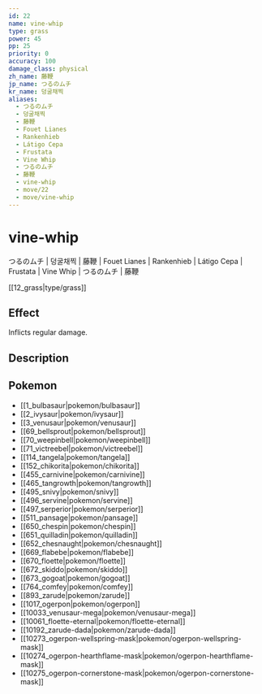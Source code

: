 ```yaml
---
id: 22
name: vine-whip
type: grass
power: 45
pp: 25
priority: 0
accuracy: 100
damage_class: physical
zh_name: 藤鞭
jp_name: つるのムチ
kr_name: 덩굴채찍
aliases:
  - つるのムチ
  - 덩굴채찍
  - 藤鞭
  - Fouet Lianes
  - Rankenhieb
  - Látigo Cepa
  - Frustata
  - Vine Whip
  - つるのムチ
  - 藤鞭
  - vine-whip
  - move/22
  - move/vine-whip
---
```

# vine-whip
    
つるのムチ | 덩굴채찍 | 藤鞭 | Fouet Lianes | Rankenhieb | Látigo Cepa | Frustata | Vine Whip | つるのムチ | 藤鞭

[[12_grass|type/grass]]

## Effect

Inflicts regular damage.

## Description



## Pokemon

- [[1_bulbasaur|pokemon/bulbasaur]]
- [[2_ivysaur|pokemon/ivysaur]]
- [[3_venusaur|pokemon/venusaur]]
- [[69_bellsprout|pokemon/bellsprout]]
- [[70_weepinbell|pokemon/weepinbell]]
- [[71_victreebel|pokemon/victreebel]]
- [[114_tangela|pokemon/tangela]]
- [[152_chikorita|pokemon/chikorita]]
- [[455_carnivine|pokemon/carnivine]]
- [[465_tangrowth|pokemon/tangrowth]]
- [[495_snivy|pokemon/snivy]]
- [[496_servine|pokemon/servine]]
- [[497_serperior|pokemon/serperior]]
- [[511_pansage|pokemon/pansage]]
- [[650_chespin|pokemon/chespin]]
- [[651_quilladin|pokemon/quilladin]]
- [[652_chesnaught|pokemon/chesnaught]]
- [[669_flabebe|pokemon/flabebe]]
- [[670_floette|pokemon/floette]]
- [[672_skiddo|pokemon/skiddo]]
- [[673_gogoat|pokemon/gogoat]]
- [[764_comfey|pokemon/comfey]]
- [[893_zarude|pokemon/zarude]]
- [[1017_ogerpon|pokemon/ogerpon]]
- [[10033_venusaur-mega|pokemon/venusaur-mega]]
- [[10061_floette-eternal|pokemon/floette-eternal]]
- [[10192_zarude-dada|pokemon/zarude-dada]]
- [[10273_ogerpon-wellspring-mask|pokemon/ogerpon-wellspring-mask]]
- [[10274_ogerpon-hearthflame-mask|pokemon/ogerpon-hearthflame-mask]]
- [[10275_ogerpon-cornerstone-mask|pokemon/ogerpon-cornerstone-mask]]

